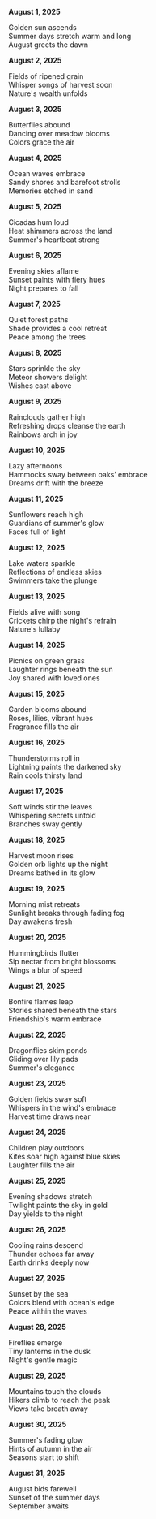 **August 1, 2025**

Golden sun ascends  
Summer days stretch warm and long  
August greets the dawn

**August 2, 2025**

Fields of ripened grain  
Whisper songs of harvest soon  
Nature's wealth unfolds

**August 3, 2025**

Butterflies abound  
Dancing over meadow blooms  
Colors grace the air

**August 4, 2025**

Ocean waves embrace  
Sandy shores and barefoot strolls  
Memories etched in sand

**August 5, 2025**

Cicadas hum loud  
Heat shimmers across the land  
Summer's heartbeat strong

**August 6, 2025**

Evening skies aflame  
Sunset paints with fiery hues  
Night prepares to fall

**August 7, 2025**

Quiet forest paths  
Shade provides a cool retreat  
Peace among the trees

**August 8, 2025**

Stars sprinkle the sky  
Meteor showers delight  
Wishes cast above

**August 9, 2025**

Rainclouds gather high  
Refreshing drops cleanse the earth  
Rainbows arch in joy

**August 10, 2025**

Lazy afternoons  
Hammocks sway between oaks’ embrace  
Dreams drift with the breeze

**August 11, 2025**

Sunflowers reach high  
Guardians of summer's glow  
Faces full of light

**August 12, 2025**

Lake waters sparkle  
Reflections of endless skies  
Swimmers take the plunge

**August 13, 2025**

Fields alive with song  
Crickets chirp the night's refrain  
Nature's lullaby

**August 14, 2025**

Picnics on green grass  
Laughter rings beneath the sun  
Joy shared with loved ones

**August 15, 2025**

Garden blooms abound  
Roses, lilies, vibrant hues  
Fragrance fills the air

**August 16, 2025**

Thunderstorms roll in  
Lightning paints the darkened sky  
Rain cools thirsty land

**August 17, 2025**

Soft winds stir the leaves  
Whispering secrets untold  
Branches sway gently

**August 18, 2025**

Harvest moon rises  
Golden orb lights up the night  
Dreams bathed in its glow

**August 19, 2025**

Morning mist retreats  
Sunlight breaks through fading fog  
Day awakens fresh

**August 20, 2025**

Hummingbirds flutter  
Sip nectar from bright blossoms  
Wings a blur of speed

**August 21, 2025**

Bonfire flames leap  
Stories shared beneath the stars  
Friendship's warm embrace

**August 22, 2025**

Dragonflies skim ponds  
Gliding over lily pads  
Summer's elegance

**August 23, 2025**

Golden fields sway soft  
Whispers in the wind's embrace  
Harvest time draws near

**August 24, 2025**

Children play outdoors  
Kites soar high against blue skies  
Laughter fills the air

**August 25, 2025**

Evening shadows stretch  
Twilight paints the sky in gold  
Day yields to the night

**August 26, 2025**

Cooling rains descend  
Thunder echoes far away  
Earth drinks deeply now

**August 27, 2025**

Sunset by the sea  
Colors blend with ocean's edge  
Peace within the waves

**August 28, 2025**

Fireflies emerge  
Tiny lanterns in the dusk  
Night's gentle magic

**August 29, 2025**

Mountains touch the clouds  
Hikers climb to reach the peak  
Views take breath away

**August 30, 2025**

Summer's fading glow  
Hints of autumn in the air  
Seasons start to shift

**August 31, 2025**

August bids farewell  
Sunset of the summer days  
September awaits